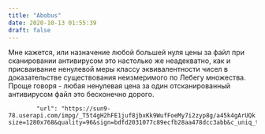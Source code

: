 ```yaml
---
title: "Abobus"
date: 2020-10-13 01:55:39
draft: false
---
```


Мне кажется, или назначение любой большей нуля цены за файл при сканировании антивирусом это настолько же неадекватно, как и присваивание ненулевой меры классу эквивалентности чисел в доказательстве существования неизмеримого по Лебегу множества. Проще говоря - любая ненулевая цена за один отсканированный антивирусом файл это бесконечно дорого.

            "url": "https://sun9-78.userapi.com/impg/_T5t4gH2hFE1juf8jbxKk9WufFoeMy7i2zyp8g/a45k4gArUQk.jpg?size=1280x768&quality=96&sign=bdfd2031077c89ecfb28aa478dcc3abb&c_uniq_tag=_HEVJOAsNiHjUwta4vkISNuD12NcRif1V6qcwUVGyQM&type=album",
